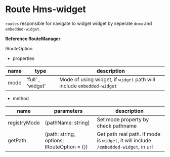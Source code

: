 # Route Hms-widget
`routes` responsible for navigate to widget widget by seperate `demo` and `embedded-widget`. 

**Reference RouteManager**

IRouteOption
- properties

| name | type              | description                                                           |
| ---- | ----------------- | --------------------------------------------------------------------- |
| mode | 'full' , 'widget' | Mode of using widget, if `widget` path will include `embedded-widget` |

- method

| name         | parameters                                 | description                                                                         |
| ------------ | ------------------------------------------ | ----------------------------------------------------------------------------------- |
| registryMode | (pathName: string)                         | Set mode property by check pathname                                                 |
| getPath      | (path: string, options: IRouteOption = {}) | Get path real path. If mode is `widget`, it will include `/embedded-widget`, in url |